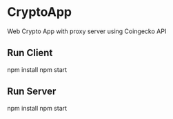 # CryptoApp
Web Crypto App with proxy server using Coingecko API

## Run Client
npm install
npm start

## Run Server
npm install
npm start
